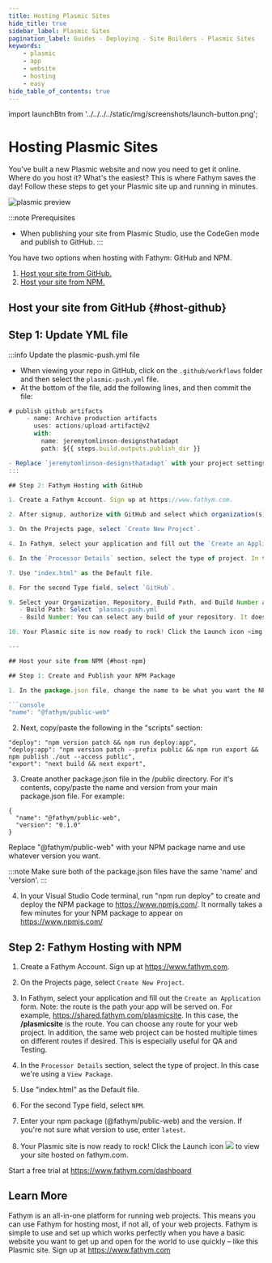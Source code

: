 ```yaml
---
title: Hosting Plasmic Sites
hide_title: true
sidebar_label: Plasmic Sites
pagination_label: Guides - Deploying - Site Builders - Plasmic Sites
keywords:
    - plasmic
    - app
    - website
    - hosting
    - easy
hide_table_of_contents: true
---
```


import launchBtn from '../../../../static/img/screenshots/launch-button.png';

# Hosting Plasmic Sites

You’ve built a new Plasmic website and now you need to get it online. Where do you host it? What's the easiest? This is where Fathym saves the day! Follow these steps to get your Plasmic site up and running in minutes. 

![plasmic preview](/img/screenshots/designs-that-adapt-preview.png)

:::note Prerequisites
- When publishing your site from Plasmic Studio, use the CodeGen mode and publish to GitHub. 
:::

You have two options when hosting with Fathym: GitHub and NPM.

1. <a href="https://www.fathym.com/docs/guides/deploying/site-builders/plasmic-sites#host-github">Host your site from GitHub.</a>
2. <a href="https://www.fathym.com/docs/guides/deploying/site-builders/plasmic-sites#host-npm">Host your site from NPM.</a>

## Host your site from GitHub {#host-github}

## Step 1: Update YML file

:::info Update the plasmic-push.yml file
- When viewing your repo in GitHub, click on the `.github/workflows` folder and then select the `plasmic-push.yml` file.
- At the bottom of the file, add the following lines, and then commit the file:

 ```jsx
 # publish github artifacts
      - name: Archive production artifacts
        uses: actions/upload-artifact@v2
        with:
          name: jeremytomlinson-designsthatadapt
          path: ${{ steps.build.outputs.publish_dir }}

- Replace `jeremytomlinson-designsthatadapt` with your project settings. Use your `githubUsername-nameOfgithubRepo` 
:::

## Step 2: Fathym Hosting with GitHub

1. Create a Fathym Account. Sign up at https://www.fathym.com.  

2. After signup, authorize with GitHub and select which organization(s) to make available inside of Fathym.

3. On the Projects page, select `Create New Project`. 

4. In Fathym, select your application and fill out the `Create an Application` form. Note: the route is the path your app will be served on. For example, https://shared.fathym.com/plasmicsite. In this case, the **/plasmicsite** is the route. You can choose any route for your web project. In addition, the same web project can be hosted multiple times on different routes if desired. This is especially useful for QA and Testing.

6. In the `Processor Details` section, select the type of project. In this case we're using a `View Package`. 

7. Use "index.html" as the Default file.

8. For the second Type field, select `GitHub`.  

9. Select your Organization, Repository, Build Path, and Build Number and click `Save Application`. 
    - Build Path: Select `plasmic-push.yml`
    - Build Number: You can select any build of your repository. It doesn't have to be the latest build. If you're not sure what build to use, enter `latest`.

10. Your Plasmic site is now ready to rock! Click the Launch icon <img src={launchBtn} class="text-image" /> to view your site hosted on fathym.com. 

---

## Host your site from NPM {#host-npm}

## Step 1: Create and Publish your NPM Package

1. In the package.json file, change the name to be what you want the NPM package to be named. For example:

```console
"name": "@fathym/public-web"
```

2. Next, copy/paste the following in the "scripts" section:

```console
"deploy": "npm version patch && npm run deploy:app",
"deploy:app": "npm version patch --prefix public && npm run export && npm publish ./out --access public",
"export": "next build && next export",
```

3. Create another package.json file in the /public directory. For it's contents, copy/paste the name and version from your main package.json file. For example:

```console
{
  "name": "@fathym/public-web",
  "version": "0.1.0"
}
```

Replace "@fathym/public-web" with your NPM package name and use whatever version you want.

:::note
Make sure both of the package.json files have the same 'name' and 'version'.
:::

4. In your Visual Studio Code terminal, run "npm run deploy" to create and deploy the NPM package to https://www.npmjs.com/. It normally takes a few minutes for your NPM package to appear on https://www.npmjs.com/

## Step 2: Fathym Hosting with NPM

1. Create a Fathym Account. Sign up at https://www.fathym.com.  

3. On the Projects page, select `Create New Project`. 

4. In Fathym, select your application and fill out the `Create an Application` form. Note: the route is the path your app will be served on. For example, https://shared.fathym.com/plasmicsite. In this case, the **/plasmicsite** is the route. You can choose any route for your web project. In addition, the same web project can be hosted multiple times on different routes if desired. This is especially useful for QA and Testing.

6. In the `Processor Details` section, select the type of project. In this case we're using a `View Package`. 

7. Use "index.html" as the Default file.

8. For the second Type field, select `NPM`.  

9. Enter your npm package (@fathym/public-web) and the version. If you're not sure what version to use, enter `latest`.

10. Your Plasmic site is now ready to rock! Click the Launch icon <img src={launchBtn} class="text-image" /> to view your site hosted on fathym.com. 

Start a free trial at https://www.fathym.com/dashboard

## Learn More
Fathym is an all-in-one platform for running web projects. This means you can use Fathym for hosting most, if not all, of your web projects. Fathym is simple to use and set up which works perfectly when you have a basic website you want to get up and open for the world to use quickly – like this Plasmic site. Sign up at https://www.fathym.com
